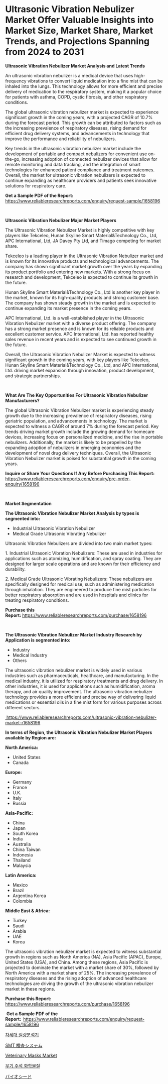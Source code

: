 <p><h1>Ultrasonic Vibration Nebulizer Market Offer Valuable Insights into Market Size, Market Share, Market Trends, and Projections Spanning from 2024 to 2031</h1></p><p><strong>Ultrasonic Vibration Nebulizer Market Analysis and Latest Trends</strong></p>
<p><p>An ultrasonic vibration nebulizer is a medical device that uses high-frequency vibrations to convert liquid medication into a fine mist that can be inhaled into the lungs. This technology allows for more efficient and precise delivery of medication to the respiratory system, making it a popular choice for patients with asthma, COPD, cystic fibrosis, and other respiratory conditions.</p><p>The global ultrasonic vibration nebulizer market is expected to experience significant growth in the coming years, with a projected CAGR of 10.7% during the forecast period. This growth can be attributed to factors such as the increasing prevalence of respiratory diseases, rising demand for efficient drug delivery systems, and advancements in technology that improve the performance and reliability of nebulizers.</p><p>Key trends in the ultrasonic vibration nebulizer market include the development of portable and compact nebulizers for convenient use on-the-go, increasing adoption of connected nebulizer devices that allow for remote monitoring and data tracking, and the integration of smart technologies for enhanced patient compliance and treatment outcomes. Overall, the market for ultrasonic vibration nebulizers is expected to continue expanding as healthcare providers and patients seek innovative solutions for respiratory care.</p></p>
<p><strong>Get a Sample PDF of the Report:&nbsp;</strong> <a href="https://www.reliableresearchreports.com/enquiry/request-sample/1658196">https://www.reliableresearchreports.com/enquiry/request-sample/1658196</a></p>
<p>&nbsp;</p>
<p><strong>Ultrasonic Vibration Nebulizer Major Market Players</strong></p>
<p><p>The Ultrasonic Vibration Nebulizer Market is highly competitive with key players like Tekcel​​eo, Hunan Skyline Smart Material&Technology Co., Ltd, APC International, Ltd, JA Davey Pty Ltd, and Timago competing for market share. </p><p>Tekcel​​eo is a leading player in the Ultrasonic Vibration Nebulizer market and is known for its innovative products and technological advancements. The company has shown significant market growth over the years by expanding its product portfolio and entering new markets. With a strong focus on research and development, Tekcel​​eo is expected to continue its growth in the future.</p><p>Hunan Skyline Smart Material&Technology Co., Ltd is another key player in the market, known for its high-quality products and strong customer base. The company has shown steady growth in the market and is expected to continue expanding its market presence in the coming years.</p><p>APC International, Ltd. is a well-established player in the Ultrasonic Vibration Nebulizer market with a diverse product offering. The company has a strong market presence and is known for its reliable products and excellent customer service. APC International, Ltd. has reported healthy sales revenue in recent years and is expected to see continued growth in the future.</p><p>Overall, the Ultrasonic Vibration Nebulizer Market is expected to witness significant growth in the coming years, with key players like Tekcel​​eo, Hunan Skyline Smart Material&Technology Co., Ltd, and APC International, Ltd. driving market expansion through innovation, product development, and strategic partnerships.</p></p>
<p>&nbsp;</p>
<p><strong>What Are The Key Opportunities For Ultrasonic Vibration Nebulizer Manufacturers?</strong></p>
<p><p>The global Ultrasonic Vibration Nebulizer market is experiencing steady growth due to the increasing prevalence of respiratory diseases, rising geriatric population, and advancements in technology. The market is expected to witness a CAGR of around 7% during the forecast period. Key trends driving market growth include the growing demand for homecare devices, increasing focus on personalized medicine, and the rise in portable nebulizers. Additionally, the market is likely to be propelled by the expanding adoption of nebulizers in emerging economies and the development of novel drug delivery techniques. Overall, the Ultrasonic Vibration Nebulizer market is poised for substantial growth in the coming years.</p></p>
<p><strong>Inquire or Share Your Questions If Any Before Purchasing This Report:</strong> <a href="https://www.reliableresearchreports.com/enquiry/pre-order-enquiry/1658196">https://www.reliableresearchreports.com/enquiry/pre-order-enquiry/1658196</a></p>
<p>&nbsp;</p>
<p><strong>Market Segmentation</strong></p>
<p><strong>The Ultrasonic Vibration Nebulizer Market Analysis by types is segmented into:</strong></p>
<p><ul><li>Industrial Ultrasonic Vibration Nebulizer</li><li>Medical Grade Ultrasonic Vibrating Nebulizer</li></ul></p>
<p><p>Ultrasonic Vibration Nebulizers are divided into two main market types:</p><p>1. Industrial Ultrasonic Vibration Nebulizers: These are used in industries for applications such as atomizing, humidification, and spray coating. They are designed for larger scale operations and are known for their efficiency and durability.</p><p>2. Medical Grade Ultrasonic Vibrating Nebulizers: These nebulizers are specifically designed for medical use, such as administering medication through inhalation. They are engineered to produce fine mist particles for better respiratory absorption and are used in hospitals and clinics for treating respiratory conditions.</p></p>
<p><strong>Purchase this Report:&nbsp;</strong><a href="https://www.reliableresearchreports.com/purchase/1658196">https://www.reliableresearchreports.com/purchase/1658196</a></p>
<p>&nbsp;</p>
<p><strong>The Ultrasonic Vibration Nebulizer Market Industry Research by Application is segmented into:</strong></p>
<p><ul><li>Industry</li><li>Medical Industry</li><li>Others</li></ul></p>
<p><p>The ultrasonic vibration nebulizer market is widely used in various industries such as pharmaceuticals, healthcare, and manufacturing. In the medical industry, it is utilized for respiratory treatments and drug delivery. In other industries, it is used for applications such as humidification, aroma therapy, and air quality improvement. The ultrasonic vibration nebulizer technology provides a more efficient and precise way of delivering liquid medications or essential oils in a fine mist form for various purposes across different sectors.</p></p>
<p><a href="https://www.reliableresearchreports.com/ultrasonic-vibration-nebulizer-market-r1658196">&nbsp;https://www.reliableresearchreports.com/ultrasonic-vibration-nebulizer-market-r1658196</a></p>
<p><strong>In terms of Region, the Ultrasonic Vibration Nebulizer Market Players available by Region are:</strong></p>
<p>
    <p> <strong> North America: </strong>
        <ul>
            <li>United States</li>
            <li>Canada</li>
        </ul>
        </p> 
    <p> <strong> Europe: </strong>
        <ul>
            <li>Germany</li>
            <li>France</li>
            <li>U.K.</li>
            <li>Italy</li>
            <li>Russia</li>
        </ul>
        </p> 
    <p> <strong> Asia-Pacific: </strong>
        <ul>
            <li>China</li>
            <li>Japan</li>
            <li>South Korea</li>
            <li>India</li>
            <li>Australia</li>
            <li>China Taiwan</li>
            <li>Indonesia</li>
            <li>Thailand</li>
            <li>Malaysia</li>
        </ul>
        </p> 
    <p> <strong> Latin America: </strong>
        <ul>
            <li>Mexico</li>
            <li>Brazil</li>
            <li>Argentina Korea</li>
            <li>Colombia</li>
        </ul>
        </p> 
    <p> <strong> Middle East & Africa: </strong>
        <ul>
            <li>Turkey</li>
            <li>Saudi</li>
            <li>Arabia</li>
            <li>UAE</li>
            <li>Korea</li>
        </ul>
    </p>
    </p>
<p><p>The ultrasonic vibration nebulizer market is expected to witness substantial growth in regions such as North America (NA), Asia Pacific (APAC), Europe, United States (USA), and China. Among these regions, Asia Pacific is projected to dominate the market with a market share of 30%, followed by North America with a market share of 25%. The increasing prevalence of respiratory diseases and the rising adoption of advanced healthcare technologies are driving the growth of the ultrasonic vibration nebulizer market in these regions.</p></p>
<p><strong>Purchase this Report: </strong><a href="https://www.reliableresearchreports.com/purchase/1658196">https://www.reliableresearchreports.com/purchase/1658196</a></p>
<p>&nbsp;<strong>Get a Sample PDF of the Report:&nbsp;&nbsp;</strong><a href="https://www.reliableresearchreports.com/enquiry/request-sample/1658196">https://www.reliableresearchreports.com/enquiry/request-sample/1658196</a></p>
<p><strong></strong></p>
<p><p><a href="https://github.com/AidenReinger/Market-Research-Report-List-1/blob/main/924230887425.md">차세대 질량분석기</a></p><p><a href="https://github.com/CarlieShields/Market-Research-Report-List-1/blob/main/452092595770.md">SMT 検査システム</a></p><p><a href="https://github.com/bobicer/Market-Research-Report-List-3/blob/main/veterinary-masks-market.md">Veterinary Masks Market</a></p><p><a href="https://github.com/gambitz1998/Market-Research-Report-List-1/blob/main/496686087426.md">무기 주석 화학물질</a></p><p><a href="https://github.com/HershelKris/Market-Research-Report-List-1/blob/main/815047495771.md">バイオシード</a></p></p>